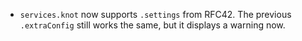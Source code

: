 - `services.knot` now supports `.settings` from RFC42.  The previous `.extraConfig` still works the same, but it displays a warning now.
